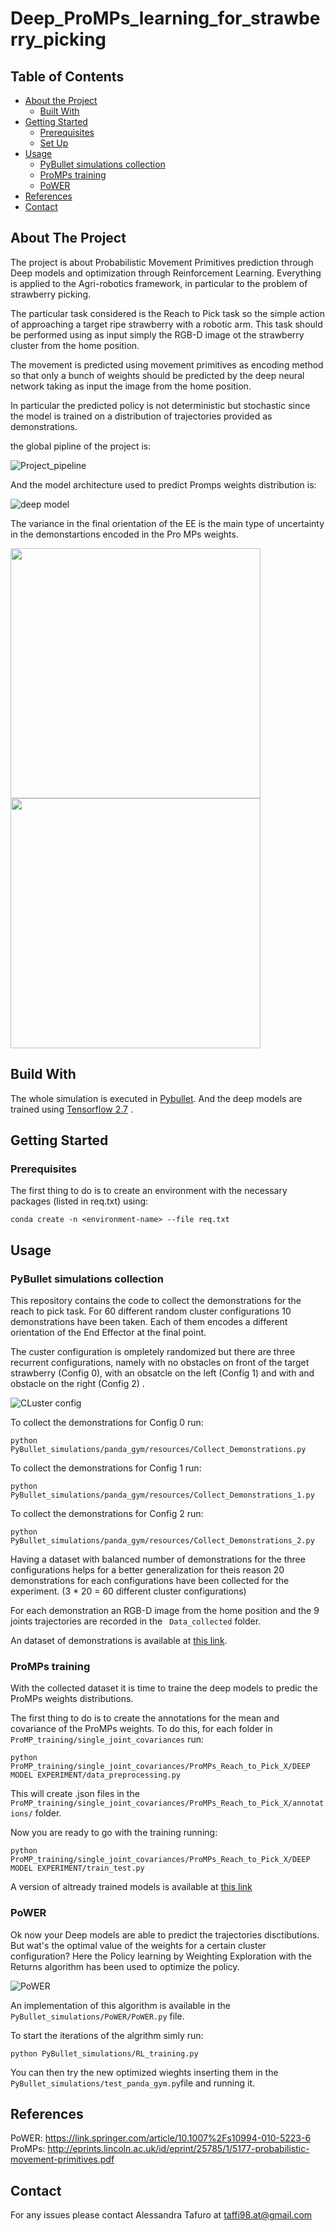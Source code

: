 # Deep_ProMPs_learning_for_strawberry_picking


<!-- TABLE OF CONTENTS -->
## Table of Contents

* [About the Project](#about-the-project)
  * [Built With](#built-with)
* [Getting Started](#getting-started)
  * [Prerequisites](#prerequisites)
  * [Set Up](#Set-Up)
* [Usage](#usage)
  *  [PyBullet simulations collection](#PyBullet-simulations-collections)
  *  [ProMPs training](#ProMPs-training)
  *  [PoWER](#PoWER)
* [References](#references)
* [Contact](#contact)


## About The Project

The project is about Probabilistic Movement Primitives prediction through Deep models and optimization through Reinforcement Learning. Everything is applied to the Agri-robotics framework, in particular to the problem of strawberry picking.

The particular task considered is the Reach to Pick task so the simple action of approaching a target ripe strawberry with a robotic arm. This task should be performed using as input simply the RGB-D image ot the strawberry cluster from the home position.

The movement is predicted using movement primitives as encoding method so that only a bunch of weights should be predicted by the deep neural network taking as input the image from the home position.

In particular the predicted policy is not deterministic but stochastic since the model is trained on a distribution of trajectories provided as demonstrations.

the global pipline of the project is: 

![Project_pipeline](project_images/project_pipeline.png)

And the model architecture used to predict Promps weights distribution is:

![deep model](project_images/deep_model.png)

The variance in the final orientation of the EE is the main type of uncertainty in the demonstartions encoded in the Pro MPs weights.

<img src="project_images/panda_1.gif" width="400" height="400"> <img src="project_images/panda_2.gif" width="400" height="400">


## Build With

The whole simulation is executed in [Pybullet](https://pybullet.org/wordpress/). And the deep models are trained using [Tensorflow 2.7](https://pypi.org/project/tensorflow/) .


## Getting Started

### Prerequisites

The first thing to do is to create an environment with the necessary packages (listed in req.txt) using: 
```
conda create -n <environment-name> --file req.txt
```

## Usage

### PyBullet simulations collection

This repository contains the code to collect the demonstrations for the reach to pick task. For 60 different random cluster configurations 10 demonstrations have been taken. Each of them encodes a different orientation of the End Effector at the final point. 

The custer configuration is ompletely randomized but there are three recurrent configurations, namely with no obstacles on front of the target strawberry (Config 0), with an obsatcle on the left (Config 1) and with and obstacle on the right (Config 2) .

![CLuster config](project_images/cluster_conf.png)


To collect the demonstrations for Config 0 run:

```
python PyBullet_simulations/panda_gym/resources/Collect_Demonstrations.py
```

To collect the demonstrations for Config 1 run:

```
python PyBullet_simulations/panda_gym/resources/Collect_Demonstrations_1.py
```

To collect the demonstrations for Config 2 run:

```
python PyBullet_simulations/panda_gym/resources/Collect_Demonstrations_2.py
```

Having a dataset with balanced number of demonstrations for the three configurations helps for a better generalization for theis reason 20 demonstrations for each configurations have been collected for the experiment. (3 * 20 = 60 different cluster configurations)

For each demonstration an RGB-D image from the home position and the 9 joints trajectories are recorded in the ``` Data_collected``` folder. 

An dataset of demonstrations is available at [this link]().

### ProMPs training

With the collected dataset it is time to traine the deep models to predic the ProMPs weights distributions.

The first thing to do is to create the annotations for the mean and covariance of the ProMPs weights. To do this, for each folder in ``` ProMP_training/single_joint_covariances``` run:

```
python ProMP_training/single_joint_covariances/ProMPs_Reach_to_Pick_X/DEEP MODEL EXPERIMENT/data_preprocessing.py
```

This will create .json files  in the ``` ProMP_training/single_joint_covariances/ProMPs_Reach_to_Pick_X/annotations/``` folder.

Now you are ready to go with the training running:
```
python ProMP_training/single_joint_covariances/ProMPs_Reach_to_Pick_X/DEEP MODEL EXPERIMENT/train_test.py
```

A version of altready trained models is available at [this link](https://drive.google.com/drive/folders/14XoIeWI4mnoz4NsnKx7VsvDYEoeF_5MY?usp=sharing)

### PoWER

Ok now your Deep models are able to predict the trajectories disctibutions. But wat's the optimal value of the weights for a certain cluster configuration?
Here the Policy learning by Weighting Exploration with the Returns algorithm has been used to optimize the policy.


![PoWER](project_images/PoWER.png)

An implementation of this algorithm is available in the  ``` PyBullet_simulations/PoWER/PoWER.py``` file.

To start the iterations of the algrithm simly run:
```
python PyBullet_simulations/RL_training.py
```
You can then try the new optimized wieghts inserting them in the ```PyBullet_simulations/test_panda_gym.py```file and running it.


## References
PoWER: https://link.springer.com/article/10.1007%2Fs10994-010-5223-6
ProMPs: http://eprints.lincoln.ac.uk/id/eprint/25785/1/5177-probabilistic-movement-primitives.pdf

## Contact

For any issues please contact Alessandra Tafuro at taffi98.at@gmail.com
